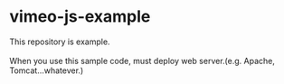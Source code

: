 # vimeo-js-example
This repository is example.  
<br>
When you use this sample code, must deploy web server.(e.g. Apache, Tomcat...whatever.)
